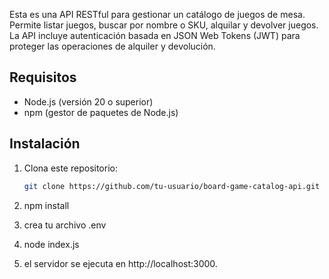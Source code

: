 Esta es una API RESTful para gestionar un catálogo de juegos de mesa. Permite listar juegos, buscar por nombre o SKU, alquilar y devolver juegos. La API incluye autenticación basada en JSON Web Tokens (JWT) para proteger las operaciones de alquiler y devolución.

## Requisitos

- Node.js (versión 20 o superior)
- npm (gestor de paquetes de Node.js)

## Instalación

1. Clona este repositorio:

   ```bash
   git clone https://github.com/tu-usuario/board-game-catalog-api.git
   
2. npm install

3. crea tu archivo .env

4. node index.js

5. el servidor se ejecuta en  http://localhost:3000.


